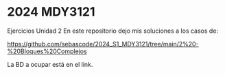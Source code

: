 # 2024 MDY3121
 Ejercicios Unidad 2
En este repositorio dejo mis soluciones a los casos de:

  https://github.com/sebascode/2024_S1_MDY3121/tree/main/2%20-%20Bloques%20Complejos

La BD a ocupar está en el link. 
